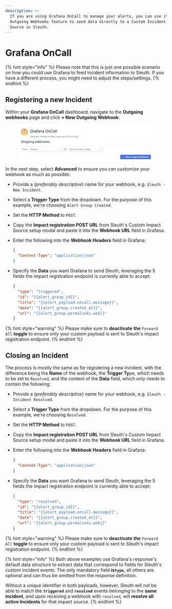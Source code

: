 ```yaml
---
description: >-
  If you are using Grafana OnCall to manage your alerts, you can use its
  Outgoing Webhooks feature to send data directly to a Custom Incident Impact
  Source in Sleuth.
---
```


# Grafana OnCall

{% hint style="info" %}
Please note that this is just one possible scenario on how you could use Grafana to feed Incident information to Sleuth. If you have a different process, you might need to adjust the steps/settings.&#x20;
{% endhint %}

## Registering a new Incident

Within your **Grafana OnCall** dashboard, navigate to the **Outgoing webhooks** page and click **+ New Outgoing Webhook**:

<figure><img src="../../../../.gitbook/assets/image (1) (1) (1).png" alt=""><figcaption></figcaption></figure>

In the next step, select **Advanced** to ensure you can customize your webhook as much as possible:

* Provide a (_preferably descriptive_) name for your webhook, e.g. `Sleuth - New Incident`.
* Select a **Trigger Type** from the dropdown. For the purpose of this example, we're choosing `Alert Group Created`.
* Set the **HTTP Method** to `POST`.
* Copy the **Impact registration POST URL** from Sleuth's Custom Impact Source setup modal and paste it into the **Webhook URL** field in Grafana.
*   Enter the following into the **Webhook Headers** field in Grafana:

    ```json
    {
      "Content-Type": "application/json"
    }
    ```
*   Specify the **Data** you want Grafana to send Sleuth, leveraging the 5 fields the impact registration endpoint is currently able to accept:

    ```json
    {
      "type": "triggered",
      "id": "{{alert_group_id}}",
      "title": "{{alert_payload.oncall.message}}",
      "date": "{{alert_group.created_at}}",
      "url": "{{alert_group.permalinks.web}}"
    }
    ```

{% hint style="warning" %}
Please make sure to **deactivate** **the** `Forward All` **toggle** to ensure only your custom payload is sent to Sleuth's impact registration endpoint.
{% endhint %}

## Closing an Incident

The process is mostly the same as for registering a new Incident, with the difference being the **Name** of the webhook, the **Trigger Ty**pe, which needs to be set to `Resolved`, and the content of the **Data** field, which only needs to contain the following:

* Provide a (_preferably descriptive_) name for your webhook, e.g. `Sleuth - Incident Resolved`.
* Select a **Trigger Type** from the dropdown. For the purpose of this example, we're choosing `Resolved`.
* Set the **HTTP Method** to `POST`.
* Copy the **Impact registration POST URL** from Sleuth's Custom Impact Source setup modal and paste it into the **Webhook URL** field in Grafana.
*   Enter the following into the **Webhook Headers** field in Grafana:

    ```json
    {
      "Content-Type": "application/json"
    }
    ```
*   Specify the **Data** you want Grafana to send Sleuth, leveraging the 5 fields the impact registration endpoint is currently able to accept:

    ```json
    {
      "type": "resolved",
      "id": "{{alert_group_id}}",
      "title": "{{alert_payload.oncall.message}}",
      "date": "{{alert_group.created_at}}",
      "url": "{{alert_group.permalinks.web}}"
    }
    ```

{% hint style="warning" %}
Please make sure to **deactivate** **the** `Forward All` **toggle** to ensure only your custom payload is sent to Sleuth's impact registration endpoint.
{% endhint %}

{% hint style="info" %}
Both above examples use Grafana's response's default data structure to extract data that correspond to fields for Sleuth's custom incident events. The only mandatory field **is`type`**, all others are optional and can thus be omitted from the response definition.

Without a unique identifier in both payloads, however, Sleuth will not be able to match the **`triggered`** and **`resolved`** events belonging to the **same incident**, and upon receiving a webhook with `resolved`, will **resolve all active Incidents** for that impact source.
{% endhint %}

